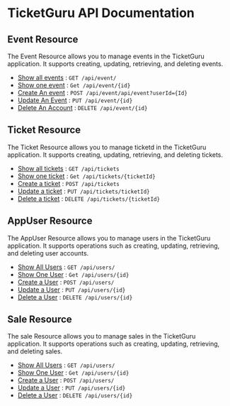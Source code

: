 # TicketGuru API Documentation

## Event Resource

The Event Resource allows you to manage events in the TicketGuru application. It supports creating, updating,
retrieving, and deleting events.


* [Show all events](eventAPI/get.md) : `GET /api/event/`
* [Show one event](eventAPI/getbyID.md) : `Get /api/event/{id}`
* [Create An event](eventAPI/post.md) : `POST /api/event/api/event?userId={Id}`
* [Update An Event](eventAPI/put.md) : `PUT /api/event/{id}`
* [Delete An Account](eventAPI/delete.md) : `DELETE /api/event/{id}`

## Ticket Resource

The Ticket Resource allows you to manage ticketd in the TicketGuru application. It supports creating, updating,
retrieving, and deleting tickets.

* [Show all tickets](ticketAPI/get.md) : `GET /api/tickets`
* [Show one ticket](ticketAPI/getbyID.md) : `Get /api/tickets/{ticketId}`
* [Create a ticket](ticketAPI/post.md) : `POST /api/tickets`
* [Update a ticket](ticketAPI/put.md) : `PUT /api/tickets/ticketId}`
* [Delete a ticket](ticketAPI/delete.md) : `DELETE /api/tickets/{ticketId}`

## AppUser Resource

The AppUser Resource allows you to manage users in the TicketGuru application. It supports operations such as creating, updating, retrieving, and deleting user accounts.

* [Show All Users](appuserAPI/get.md) : `GET /api/users/`
* [Show One User](appuserAPI/getbyID.md) : `Get /api/users/{id}`
* [Create a User](appuserAPI/post.md) : `POST /api/users/`
* [Update a User](appuserAPI/put.md) : `PUT /api/users/{id}`
* [Delete a User](appuserAPI/delete.md) : `DELETE /api/users/{id}`

## Sale Resource

The sale Resource allows you to manage sales in the TicketGuru application. It supports operations such as creating, updating, retrieving, and deleting sales.

* [Show All Users](saleAPI/get.md) : `GET /api/users/`
* [Show One User](saleAPI/getbtID.md) : `Get /api/users/{id}`
* [Create a User](saleAPI/post.md) : `POST /api/users/`
* [Update a User](saleAPI/put.md) : `PUT /api/users/{id}`
* [Delete a User](saleAPI/delete.md) : `DELETE /api/users/{id}`
